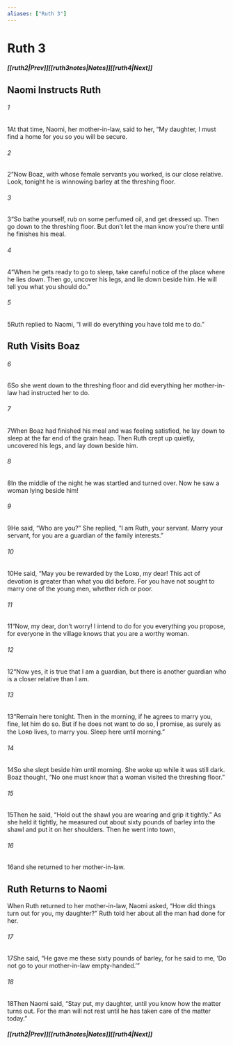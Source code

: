 ```yaml
---
aliases: ["Ruth 3"]
---
```

# Ruth 3
##### <span class=arrow-left></span>[[ruth2|Prev]]<span class=navigation-separator></span>[[ruth3notes|Notes]]<span class=navigation-separator></span>[[ruth4|Next]]<span class=arrow-right></span>
## Naomi Instructs Ruth
###### 1
<span class=verse-first>1</span>At that time, Naomi, her mother-in-law, said to her, “My daughter, I must find a home for you so you will be secure.
###### 2
<span class=verse-body>2</span>“Now Boaz, with whose female servants you worked, is our close relative. Look, tonight he is winnowing barley at the threshing floor.
###### 3
<span class=verse-body>3</span>“So bathe yourself, rub on some perfumed oil, and get dressed up. Then go down to the threshing floor. But don’t let the man know you’re there until he finishes his meal.
###### 4
<span class=verse-body>4</span>“When he gets ready to go to sleep, take careful notice of the place where he lies down. Then go, uncover his legs, and lie down beside him. He will tell you what you should do.”
###### 5
<span class=verse-body>5</span>Ruth replied to Naomi, “I will do everything you have told me to do.”
## Ruth Visits Boaz
###### 6
<span class=verse-first>6</span>So she went down to the threshing floor and did everything her mother-in-law had instructed her to do.
###### 7
<span class=verse-body>7</span>When Boaz had finished his meal and was feeling satisfied, he lay down to sleep at the far end of the grain heap. Then Ruth crept up quietly, uncovered his legs, and lay down beside him.
###### 8
<span class=verse-body>8</span>In the middle of the night he was startled and turned over. Now he saw a woman lying beside him!
###### 9
<span class=verse-body>9</span>He said, “Who are you?” She replied, “I am Ruth, your servant. Marry your servant, for you are a guardian of the family interests.”
###### 10
<span class=verse-body>10</span>He said, “May you be rewarded by the Lᴏʀᴅ, my dear! This act of devotion is greater than what you did before. For you have not sought to marry one of the young men, whether rich or poor.
###### 11
<span class=verse-body>11</span>“Now, my dear, don’t worry! I intend to do for you everything you propose, for everyone in the village knows that you are a worthy woman.
###### 12
<span class=verse-body>12</span>“Now yes, it is true that I am a guardian, but there is another guardian who is a closer relative than I am.
###### 13
<span class=verse-body>13</span>“Remain here tonight. Then in the morning, if he agrees to marry you, fine, let him do so. But if he does not want to do so, I promise, as surely as the Lᴏʀᴅ lives, to marry you. Sleep here until morning.”
<div class=paragraph-break></div>

###### 14
<span class=verse-first>14</span>So she slept beside him until morning. She woke up while it was still dark. Boaz thought, “No one must know that a woman visited the threshing floor.”
###### 15
<span class=verse-body>15</span>Then he said, “Hold out the shawl you are wearing and grip it tightly.” As she held it tightly, he measured out about sixty pounds of barley into the shawl and put it on her shoulders. Then he went into town,
###### 16
<span class=verse-body>16</span>and she returned to her mother-in-law.
## Ruth Returns to Naomi
When Ruth returned to her mother-in-law, Naomi asked, “How did things turn out for you, my daughter?” Ruth told her about all the man had done for her.
###### 17
<span class=verse-body>17</span>She said, “He gave me these sixty pounds of barley, for he said to me, ‘Do not go to your mother-in-law empty-handed.’”
###### 18
<span class=verse-body>18</span>Then Naomi said, “Stay put, my daughter, until you know how the matter turns out. For the man will not rest until he has taken care of the matter today.”
##### <span class=arrow-left></span>[[ruth2|Prev]]<span class=navigation-separator></span>[[ruth3notes|Notes]]<span class=navigation-separator></span>[[ruth4|Next]]<span class=arrow-right></span>